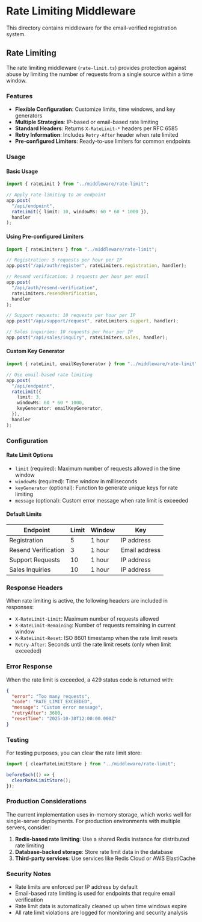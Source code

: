 # Rate Limiting Middleware

This directory contains middleware for the email-verified registration system.

## Rate Limiting

The rate limiting middleware (`rate-limit.ts`) provides protection against abuse by limiting the number of requests from a single source within a time window.

### Features

- **Flexible Configuration**: Customize limits, time windows, and key generators
- **Multiple Strategies**: IP-based or email-based rate limiting
- **Standard Headers**: Returns `X-RateLimit-*` headers per RFC 6585
- **Retry Information**: Includes `Retry-After` header when rate limited
- **Pre-configured Limiters**: Ready-to-use limiters for common endpoints

### Usage

#### Basic Usage

```typescript
import { rateLimit } from "../middleware/rate-limit";

// Apply rate limiting to an endpoint
app.post(
  "/api/endpoint",
  rateLimit({ limit: 10, windowMs: 60 * 60 * 1000 }),
  handler
);
```

#### Using Pre-configured Limiters

```typescript
import { rateLimiters } from "../middleware/rate-limit";

// Registration: 5 requests per hour per IP
app.post("/api/auth/register", rateLimiters.registration, handler);

// Resend verification: 3 requests per hour per email
app.post(
  "/api/auth/resend-verification",
  rateLimiters.resendVerification,
  handler
);

// Support requests: 10 requests per hour per IP
app.post("/api/support/request", rateLimiters.support, handler);

// Sales inquiries: 10 requests per hour per IP
app.post("/api/sales/inquiry", rateLimiters.sales, handler);
```

#### Custom Key Generator

```typescript
import { rateLimit, emailKeyGenerator } from "../middleware/rate-limit";

// Use email-based rate limiting
app.post(
  "/api/endpoint",
  rateLimit({
    limit: 3,
    windowMs: 60 * 60 * 1000,
    keyGenerator: emailKeyGenerator,
  }),
  handler
);
```

### Configuration

#### Rate Limit Options

- `limit` (required): Maximum number of requests allowed in the time window
- `windowMs` (required): Time window in milliseconds
- `keyGenerator` (optional): Function to generate unique keys for rate limiting
- `message` (optional): Custom error message when rate limit is exceeded

#### Default Limits

| Endpoint            | Limit | Window | Key           |
| ------------------- | ----- | ------ | ------------- |
| Registration        | 5     | 1 hour | IP address    |
| Resend Verification | 3     | 1 hour | Email address |
| Support Requests    | 10    | 1 hour | IP address    |
| Sales Inquiries     | 10    | 1 hour | IP address    |

### Response Headers

When rate limiting is active, the following headers are included in responses:

- `X-RateLimit-Limit`: Maximum number of requests allowed
- `X-RateLimit-Remaining`: Number of requests remaining in current window
- `X-RateLimit-Reset`: ISO 8601 timestamp when the rate limit resets
- `Retry-After`: Seconds until the rate limit resets (only when limit exceeded)

### Error Response

When the rate limit is exceeded, a 429 status code is returned with:

```json
{
  "error": "Too many requests",
  "code": "RATE_LIMIT_EXCEEDED",
  "message": "Custom error message",
  "retryAfter": 3600,
  "resetTime": "2025-10-30T12:00:00.000Z"
}
```

### Testing

For testing purposes, you can clear the rate limit store:

```typescript
import { clearRateLimitStore } from "../middleware/rate-limit";

beforeEach(() => {
  clearRateLimitStore();
});
```

### Production Considerations

The current implementation uses in-memory storage, which works well for single-server deployments. For production environments with multiple servers, consider:

1. **Redis-based rate limiting**: Use a shared Redis instance for distributed rate limiting
2. **Database-backed storage**: Store rate limit data in the database
3. **Third-party services**: Use services like Redis Cloud or AWS ElastiCache

### Security Notes

- Rate limits are enforced per IP address by default
- Email-based rate limiting is used for endpoints that require email verification
- Rate limit data is automatically cleaned up when time windows expire
- All rate limit violations are logged for monitoring and security analysis
